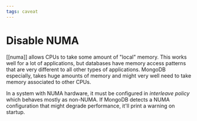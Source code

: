 ```yaml
---
tags: caveat
---
```


# Disable NUMA
[[numa]] allows CPUs to take some amount of "local" memory. This works well for a lot of applications, but databases have memory access patterns that are very different to all other types of applications. MongoDB especially, takes huge amounts of memory and might very well need to take memory associated to other CPUs.

In a system with NUMA hardware, it must be configured in *interleave policy* which behaves mostly as non-NUMA. If MongoDB detects a NUMA configuration that might degrade performance, it'll print a warning on startup.
